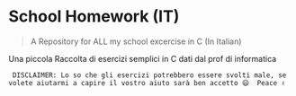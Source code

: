 # School Homework (IT)

> A Repository for ALL my school excercise in C (In Italian)


Una piccola Raccolta di esercizi semplici in C dati dal prof di informatica

` DISCLAIMER: Lo so che gli esercizi potrebbero essere svolti male, se volete aiutarmi a capire il vostro aiuto sarà ben accetto 😄  Peace ✌️`
